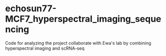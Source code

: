 # echosun77-MCF7_hyperspectral_imaging_sequencing
Code for analyzing the project collaborate with Ewa's lab by combining hyperspectral imaging and scRNA-seq
